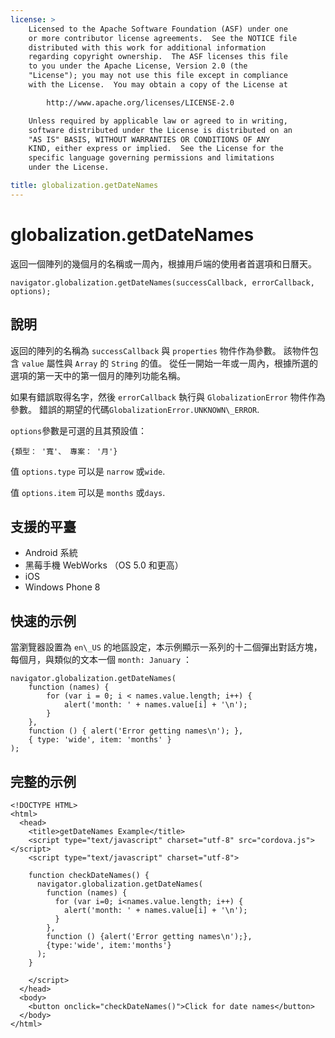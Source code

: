 ```yaml
---
license: >
    Licensed to the Apache Software Foundation (ASF) under one
    or more contributor license agreements.  See the NOTICE file
    distributed with this work for additional information
    regarding copyright ownership.  The ASF licenses this file
    to you under the Apache License, Version 2.0 (the
    "License"); you may not use this file except in compliance
    with the License.  You may obtain a copy of the License at

        http://www.apache.org/licenses/LICENSE-2.0

    Unless required by applicable law or agreed to in writing,
    software distributed under the License is distributed on an
    "AS IS" BASIS, WITHOUT WARRANTIES OR CONDITIONS OF ANY
    KIND, either express or implied.  See the License for the
    specific language governing permissions and limitations
    under the License.

title: globalization.getDateNames
---
```


# globalization.getDateNames

返回一個陣列的幾個月的名稱或一周內，根據用戶端的使用者首選項和日曆天。

    navigator.globalization.getDateNames(successCallback, errorCallback, options);
    

## 說明

返回的陣列的名稱為 `successCallback` 與 `properties` 物件作為參數。 該物件包含 `value` 屬性與 `Array` 的 `String` 的值。 從任一開始一年或一周內，根據所選的選項的第一天中的第一個月的陣列功能名稱。

如果有錯誤取得名字，然後 `errorCallback` 執行與 `GlobalizationError` 物件作為參數。 錯誤的期望的代碼`GlobalizationError.UNKNOWN\_ERROR`.

`options`參數是可選的且其預設值：

    {類型： '寬'、 專案： '月'}
    

值 `options.type` 可以是 `narrow` 或`wide`.

值 `options.item` 可以是 `months` 或`days`.

## 支援的平臺

*   Android 系統
*   黑莓手機 WebWorks （OS 5.0 和更高）
*   iOS
*   Windows Phone 8

## 快速的示例

當瀏覽器設置為 `en\_US` 的地區設定，本示例顯示一系列的十二個彈出對話方塊，每個月，與類似的文本一個 `month: January` ：

    navigator.globalization.getDateNames(
        function (names) {
            for (var i = 0; i < names.value.length; i++) {
                alert('month: ' + names.value[i] + '\n');
            }
        },
        function () { alert('Error getting names\n'); },
        { type: 'wide', item: 'months' }
    );
    

## 完整的示例

    <!DOCTYPE HTML>
    <html>
      <head>
        <title>getDateNames Example</title>
        <script type="text/javascript" charset="utf-8" src="cordova.js"></script>
        <script type="text/javascript" charset="utf-8">
    
        function checkDateNames() {
          navigator.globalization.getDateNames(
            function (names) {
              for (var i=0; i<names.value.length; i++) {
                alert('month: ' + names.value[i] + '\n');
              }
            },
            function () {alert('Error getting names\n');},
            {type:'wide', item:'months'}
          );
        }
    
        </script>
      </head>
      <body>
        <button onclick="checkDateNames()">Click for date names</button>
      </body>
    </html>